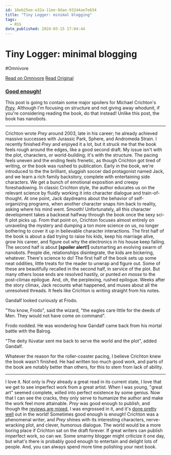 ```yaml
---
id: 16eb25ee-e32a-11ee-8dae-93244ae7e634
title: "Tiny Logger: minimal blogging"
tags:
  - RSS
date_published: 2024-03-15 17:04:44
---
```


# Tiny Logger: minimal blogging
#Omnivore

[Read on Omnivore](https://omnivore.app/me/tiny-logger-minimal-blogging-18e449bbc26)
[Read Original](https://www.tinylogger.com/max/JrAYa9x1RhsIfzW9)



### [Good enough!](https:&#x2F;&#x2F;www.tinylogger.com&#x2F;max&#x2F;JrAYa9x1RhsIfzW9)

This post is going to contain some major spoilers for Michael Crichton&#39;s [_Prey_](https:&#x2F;&#x2F;en.wikipedia.org&#x2F;wiki&#x2F;Prey%5F%28novel%29). Although I&#39;m focusing on structure and not giving away whodunit, if you&#39;re considering reading the book, do that instead! Unlike this post, the book has nanobots.

---

Crichton wrote _Prey_ around 2003, late in his career; he already achieved massive successes with Jurassic Park, Sphere, and Andromeda Strain. I recently finished _Prey_ and enjoyed it a lot, but it struck me that the book feels rough around the edges, like a good second draft. My issue isn&#39;t with the plot, characters, or world-building; it&#39;s with the structure. The pacing feels uneven and the ending feels frenetic, as though Crichton got tired of writing, or the book was rushed to publication. Early in the book, we&#39;re introduced to the the brilliant, sluggish soccer dad protagonist named Jack, and we learn a rich family backstory, complete with entertaining side characters. We get a bunch of emotional exposition and creepy foreshadowing. In classic Crichton style, the author educates us on the relevant science by fluidly working it into character dialogue and train-of-thought. At one point, Jack daydreams about the behavior of self-organizing programs, when another character snaps him back to reality, asking where his mind went. Smooth! Unfortunately, all this character development takes a backseat halfway through the book once the sexy sci-fi plot picks up. From that point on, Crichton focuses almost entirely on unraveling the mystery and dumping a ton more science on us, no longer bothering to cover it up in believable character interactions. The first half of the book is about a dad trying to raise his kids, keep his marriage alive, grow his career, and figure out why the electronics in his house keep failing. The second half is about **\[spoiler alert!\]** outsmarting an evolving swarm of nanobots. People die, relationships disintegrate, the kids are bickering, whatever. There&#39;s science to do! The first half of the book sets up some neat oddities, little treats for the reader to unwrap and figure out. Some of these are beautifully recalled in the second half, in service of the plot. But many others loose ends are resolved hastily, or punted _en masse_ to the post-climax epilogue. And, oh, the perplexing, rushed epilogue. Weeks after the story climax, Jack recounts what happened, and muses about all the unresolved threads. It feels like Crichton is writing straight from his notes.

Gandalf looked curiously at Frodo.

&quot;You know, Frodo&quot;, said the wizard, &quot;the eagles care little for the deeds of Men. They would not have come on command&quot;.

Frodo nodded. He was wondering how Gandalf came back from his mortal battle with the Balrog.

&quot;The deity Ilúvatar sent me back to serve the world and the plot&quot;, added Gandalf.

Whatever the reason for the roller-coaster pacing, I believe Crichton knew the book wasn&#39;t finished. He had written too much good work, and parts of the book are notably better than others, for this to stem from lack of ability.

---

I love it. Not only is _Prey_ already a great read in its current state, I love that we get to see imperfect work from a great artist. When I was young, &quot;great art&quot; seemed complete, willed into perfect existence by some genius. Now that I can see the cracks, they only serve to humanize the author and make the work feel more attainable. _Prey_ was good enough to publish, and though the [reviews are mixed](https:&#x2F;&#x2F;www.goodreads.com&#x2F;book&#x2F;show&#x2F;83763.Prey#CommunityReviews), I was engrossed in it, and it&#39;s [done pretty well](https:&#x2F;&#x2F;web.archive.org&#x2F;web&#x2F;20210214004815&#x2F;https:&#x2F;&#x2F;www.nytimes.com&#x2F;2002&#x2F;11&#x2F;24&#x2F;books&#x2F;it-s-the-little-things.html) out in the world! Sometimes good enough is enough! Crichton was a phenomenal writer, and _Prey_ shines with its interesting characters, nerve-wracking plot, and clever, humorous dialogue. The world would be a more boring place if Crichton sat on the draft forever. If great writers can publish imperfect work, so can we. Some smarmy blogger might criticize it one day, but what&#39;s there is probably good enough to entertain and delight lots of people. And, you can always spend more time polishing your next book.